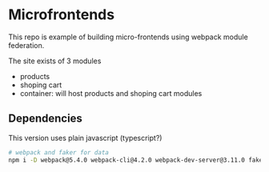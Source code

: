 # Microfrontends

This repo is example of building micro-frontends using webpack module federation.

The site exists of 3 modules

- products
- shoping cart
- container: will host products and shoping cart modules

## Dependencies

This version uses plain javascript (typescript?)

```bash
# webpack and faker for data
npm i -D webpack@5.4.0 webpack-cli@4.2.0 webpack-dev-server@3.11.0 faker@5.1.0 html-webpack-plugin@4.5.0
```
